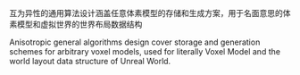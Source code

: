 互为异性的通用算法设计涵盖任意体素模型的存储和生成方案，用于名面意思的体素模型和虚拟世界的世界布局数据结构



Anisotropic general algorithms design cover storage and generation schemes for arbitrary voxel models, used for literally Voxel Model and the world layout data structure of  Unreal World.